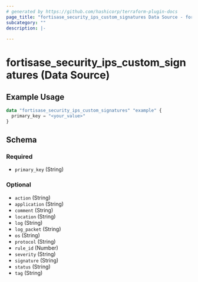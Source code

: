 ```yaml
---
# generated by https://github.com/hashicorp/terraform-plugin-docs
page_title: "fortisase_security_ips_custom_signatures Data Source - fortisase"
subcategory: ""
description: |-
  
---
```


# fortisase_security_ips_custom_signatures (Data Source)



## Example Usage

```terraform
data "fortisase_security_ips_custom_signatures" "example" {
  primary_key = "<your_value>"
}
```

<!-- schema generated by tfplugindocs -->
## Schema

### Required

- `primary_key` (String)

### Optional

- `action` (String)
- `application` (String)
- `comment` (String)
- `location` (String)
- `log` (String)
- `log_packet` (String)
- `os` (String)
- `protocol` (String)
- `rule_id` (Number)
- `severity` (String)
- `signature` (String)
- `status` (String)
- `tag` (String)
